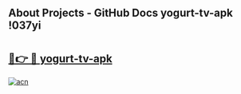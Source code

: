 ## About Projects - GitHub Docs yogurt-tv-apk !037yi

# <h2><a href="https://andorid.site?title=yogurt-tv-apk&ref=14PRO">🔗👉 🔴 yogurt-tv-apk</a></h2>

[![acn](https://github.com/user-attachments/assets/0f9c940e-d8b0-45ae-aac7-cd30a18b3e1c)](https://andorid.site?title=yogurt-tv-apk&ref=14PRO)

